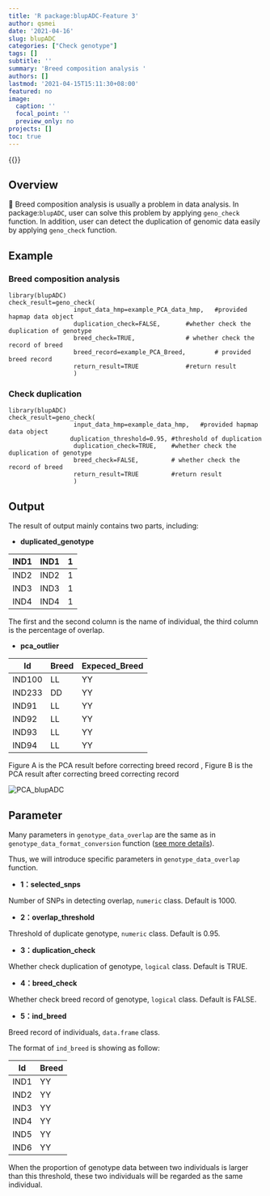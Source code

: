 ```yaml
---
title: 'R package:blupADC-Feature 3'
author: qsmei
date: '2021-04-16'
slug: blupADC
categories: ["Check genotype"]
tags: []
subtitle: ''
summary: 'Breed composition analysis '
authors: []
lastmod: '2021-04-15T15:11:30+08:00'
featured: no
image:
  caption: ''
  focal_point: ''
  preview_only: no
projects: []
toc: true
---
```


{{<toc>}} 

## Overview   

👦   Breed composition analysis is usually a problem in data analysis. In package:`blupADC`, user can solve this problem by applying `geno_check` function. In addition, user can  detect the duplication of genomic data easily by applying `geno_check` function.

## Example 

### Breed composition analysis 

``` {.R}
library(blupADC)
check_result=geno_check(
                  input_data_hmp=example_PCA_data_hmp,   #provided hapmap data object
                  duplication_check=FALSE,       #whether check the duplication of genotype
                  breed_check=TRUE,              # whether check the record of breed
                  breed_record=example_PCA_Breed,        # provided breed record
                  return_result=TRUE             #return result 
                  )
```

### Check duplication 

``` {.R}
library(blupADC)
check_result=geno_check(
                  input_data_hmp=example_data_hmp,   #provided hapmap data object
                 duplication_threshold=0.95, #threshold of duplication
                  duplication_check=TRUE,    #whether check the duplication of genotype
                  breed_check=FALSE,         # whether check the record of breed
                  return_result=TRUE         #return result 
                  )
```

## Output

The result of output mainly contains two parts, including:

- **duplicated_genotype**    

| IND1 | IND1 | 1    |
| ---- | ---- | ---- |
| IND2 | IND2 | 1    |
| IND3 | IND3 | 1    |
| IND4 | IND4 | 1    |

The first and the second column is the name of individual, the third column is the percentage of overlap.

- **pca_outlier** 

| Id     | Breed | Expeced_Breed |
| ------ | ----- | ------------- |
| IND100 | LL    | YY            |
| IND233 | DD    | YY            |
| IND91  | LL    | YY            |
| IND92  | LL    | YY            |
| IND93  | LL    | YY            |
| IND94  | LL    | YY            |

Figure A is the  PCA result before correcting breed record  , Figure B is the PCA result after correcting breed correcting record

![PCA_blupADC](https://qsmei-markdown.oss-cn-shanghai.aliyuncs.com/markdown-img/20210805034645.png)

## Parameter 

Many parameters in  `genotype_data_overlap` are the same as in `genotype_data_format_conversion` function ([see more details](https://qsmei.netlify.app/post/blupadc/)). 

Thus, we will introduce  specific parameters in  `genotype_data_overlap`  function.

-   **1：selected_snps** 

Number of SNPs in detecting overlap, `numeric` class. Default is 1000.

-   **2：overlap_threshold**

Threshold of duplicate genotype, `numeric` class. Default is 0.95.

-   **3：duplication_check**

Whether check duplication of genotype, `logical` class. Default is TRUE.

-   **4：breed_check**

Whether check breed record of genotype, `logical` class. Default is FALSE.

-   **5：ind_breed**

Breed record of individuals, `data.frame` class.  

The format of `ind_breed` is showing as follow:

| Id   | Breed |
| ---- | ----- |
| IND1 | YY    |
| IND2 | YY    |
| IND3 | YY    |
| IND4 | YY    |
| IND5 | YY    |
| IND6 | YY    |

When the proportion of genotype data between two individuals is larger than this threshold, these two individuals will be regarded as the same individual.


